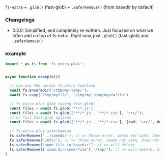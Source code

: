 
`fs-extra` + `.glob()` (fast-glob) + `.saferRemove()` (from basedir by default)



### Changelogs

- 0.3.0: Simplified, and completely re-written. Just focused on what we often add on top of fs-extra. Right now, just `.glob()` (fast-glob) and `.saferRemove()`


### example

```ts
import * as fs from 'fs-extra-plus';


async function example(){

  // can use the normal fs-extra function
  await fs.ensureDir('/tmp/my-temp/');
  await fs.copy('/tmp/myfile', '/tmp/my-temp/mynewfile')

  // fs-extra-plus glob (using fast-glob)
  const files = await fs.glob('**/*.js');
  const files = await fs.glob(['**/*.js', '**/*.css'], 'src/');
  // or full fast-glob options 
  const files = await fs.glob(['**/*.js', '**/*.css'], {cwd: 'src/', deep: 3});
  
  // fs-extra-plus saferRemove
  fs.saferRemove('../somedir'); // >> Throw error, seems not safe, does not belong to current dir
  fs.saferRemove('/etc/'); // >> Throw error, seems not safe, does not belong to current dir
  fs.saferRemove('some-file-in-basedir'); // >> will delete
  fs.saferRemove(['some-dir/some-file'],'/tmp/'); // >> will delete. Can set a custom base dir (and delete multiple files)
}

```
